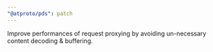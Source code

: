 ```yaml
---
"@atproto/pds": patch
---
```


Improve performances of request proxying by avoiding un-necessary content decoding & buffering.

